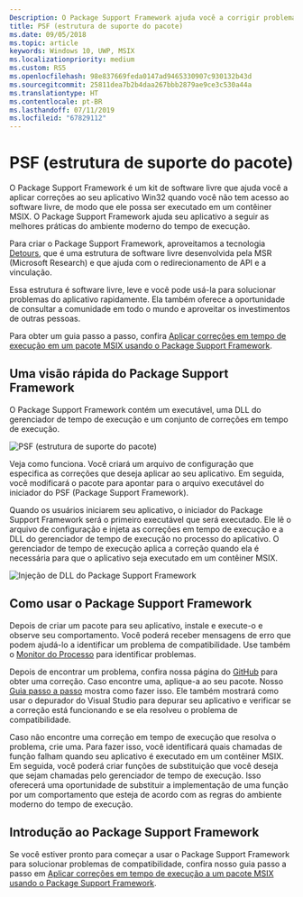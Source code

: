 ```yaml
---
Description: O Package Support Framework ajuda você a corrigir problemas que impedem que seu aplicativo da área de trabalho seja executado em um contêiner MSIX.
title: PSF (estrutura de suporte do pacote)
ms.date: 09/05/2018
ms.topic: article
keywords: Windows 10, UWP, MSIX
ms.localizationpriority: medium
ms.custom: RS5
ms.openlocfilehash: 98e837669feda0147ad9465330907c930132b43d
ms.sourcegitcommit: 25811dea7b2b4daa267bbb2879ae9ce3c530a44a
ms.translationtype: HT
ms.contentlocale: pt-BR
ms.lasthandoff: 07/11/2019
ms.locfileid: "67829112"
---
```

# <a name="package-support-framework"></a>PSF (estrutura de suporte do pacote)

O Package Support Framework é um kit de software livre que ajuda você a aplicar correções ao seu aplicativo Win32 quando você não tem acesso ao software livre, de modo que ele possa ser executado em um contêiner MSIX. O Package Support Framework ajuda seu aplicativo a seguir as melhores práticas do ambiente moderno do tempo de execução.

Para criar o Package Support Framework, aproveitamos a tecnologia [Detours](https://www.microsoft.com/en-us/research/project/detours), que é uma estrutura de software livre desenvolvida pela MSR (Microsoft Research) e que ajuda com o redirecionamento de API e a vinculação.

Essa estrutura é software livre, leve e você pode usá-la para solucionar problemas do aplicativo rapidamente. Ela também oferece a oportunidade de consultar a comunidade em todo o mundo e aproveitar os investimentos de outras pessoas.

Para obter um guia passo a passo, confira [Aplicar correções em tempo de execução em um pacote MSIX usando o Package Support Framework](https://docs.microsoft.com/windows/uwp/porting/package-support-framework).

## <a name="a-quick-look-inside-of-the-package-support-framework"></a>Uma visão rápida do Package Support Framework

O Package Support Framework contém um executável, uma DLL do gerenciador de tempo de execução e um conjunto de correções em tempo de execução.

![PSF (estrutura de suporte do pacote)](images/package-support-framework.png)

Veja como funciona. Você criará um arquivo de configuração que especifica as correções que deseja aplicar ao seu aplicativo. Em seguida, você modificará o pacote para apontar para o arquivo executável do iniciador do PSF (Package Support Framework).

Quando os usuários iniciarem seu aplicativo, o iniciador do Package Support Framework será o primeiro executável que será executado. Ele lê o arquivo de configuração e injeta as correções em tempo de execução e a DLL do gerenciador de tempo de execução no processo do aplicativo. O gerenciador de tempo de execução aplica a correção quando ela é necessária para que o aplicativo seja executado em um contêiner MSIX.

![Injeção de DLL do Package Support Framework](images/package-support-framework-2.png)

## <a name="how-to-use-the-package-support-framework"></a>Como usar o Package Support Framework

Depois de criar um pacote para seu aplicativo, instale e execute-o e observe seu comportamento. Você poderá receber mensagens de erro que podem ajudá-lo a identificar um problema de compatibilidade. Use também o [Monitor do Processo](https://docs.microsoft.com/sysinternals/downloads/procmon) para identificar problemas.

Depois de encontrar um problema, confira nossa página do [GitHub](https://github.com/Microsoft/MSIX-PackageSupportFramework/) para obter uma correção. Caso encontre uma, aplique-a ao seu pacote. Nosso [Guia passo a passo](https://docs.microsoft.com/windows/uwp/porting/package-support-framework) mostra como fazer isso. Ele também mostrará como usar o depurador do Visual Studio para depurar seu aplicativo e verificar se a correção está funcionando e se ela resolveu o problema de compatibilidade.

Caso não encontre uma correção em tempo de execução que resolva o problema, crie uma. Para fazer isso, você identificará quais chamadas de função falham quando seu aplicativo é executado em um contêiner MSIX. Em seguida, você poderá criar funções de substituição que você deseja que sejam chamadas pelo gerenciador de tempo de execução. Isso oferecerá uma oportunidade de substituir a implementação de uma função por um comportamento que esteja de acordo com as regras do ambiente moderno do tempo de execução.

## <a name="get-started-with-the-package-support-framework"></a>Introdução ao Package Support Framework

Se você estiver pronto para começar a usar o Package Support Framework para solucionar problemas de compatibilidade, confira nosso guia passo a passo em [Aplicar correções em tempo de execução a um pacote MSIX usando o Package Support Framework](https://docs.microsoft.com/windows/uwp/porting/package-support-framework).
